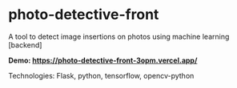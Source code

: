 # photo-detective-front
A tool to detect image insertions on photos using machine learning [backend]

**Demo: https://photo-detective-front-3opm.vercel.app/**

Technologies: Flask, python, tensorflow, opencv-python
